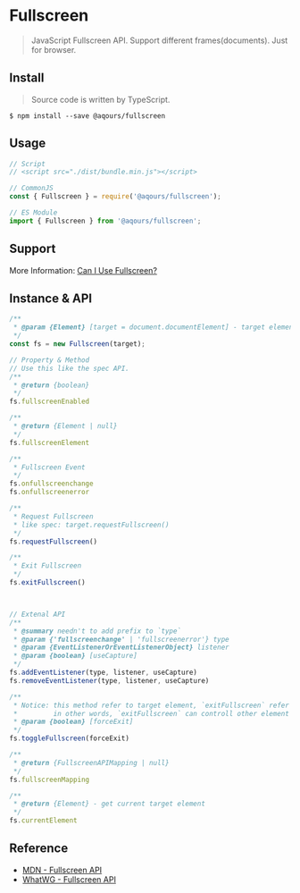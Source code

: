 # Fullscreen

> JavaScript Fullscreen API. Support different frames(documents). Just for browser.


## Install

> Source code is written by TypeScript.

`$ npm install --save @aqours/fullscreen`

## Usage

```js
// Script
// <script src="./dist/bundle.min.js"></script>

// CommonJS
const { Fullscreen } = require('@aqours/fullscreen');

// ES Module
import { Fullscreen } from '@aqours/fullscreen';
```


## Support

More Information: [Can I Use Fullscreen?](http://caniuse.com/#search=fullscreen)


## Instance & API

```js
/**
 * @param {Element} [target = document.documentElement] - target element
 */
const fs = new Fullscreen(target);

// Property & Method
// Use this like the spec API.
/**
 * @return {boolean}
 */
fs.fullscreenEnabled

/**
 * @return {Element | null}
 */
fs.fullscreenElement

/**
 * Fullscreen Event
 */
fs.onfullscreenchange
fs.onfullscreenerror

/**
 * Request Fullscreen
 * like spec: target.requestFullscreen()
 */
fs.requestFullscreen()

/**
 * Exit Fullscreen
 */
fs.exitFullscreen()



// Extenal API
/**
 * @summary needn't to add prefix to `type`
 * @param {'fullscreenchange' | 'fullscreenerror'} type
 * @param {EventListenerOrEventListenerObject} listener
 * @param {boolean} [useCapture]
 */
fs.addEventListener(type, listener, useCapture)
fs.removeEventListener(type, listener, useCapture)

/**
 * Notice: this method refer to target element, `exitFullscreen` refer to ownerDocument.
 *         in other words, `exitFullscreen` can controll other element besides target element.
 * @param {boolean} [forceExit]
 */
fs.toggleFullscreen(forceExit)

/**
 * @return {FullscreenAPIMapping | null}
 */
fs.fullscreenMapping

/**
 * @return {Element} - get current target element
 */
fs.currentElement
```


## Reference

- [MDN - Fullscreen API](https://developer.mozilla.org/en-US/docs/Web/API/Fullscreen_API)
- [WhatWG - Fullscreen API](https://fullscreen.spec.whatwg.org/)
